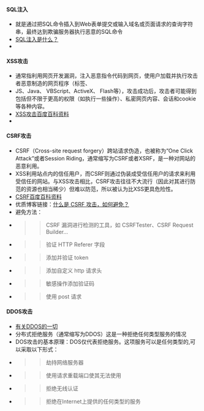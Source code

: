 #### SQL注入
* 就是通过把SQL命令插入到Web表单提交或输入域名或页面请求的查询字符串，最终达到欺骗服务器执行恶意的SQL命令
* [SQL注入是什么？](https://baijiahao.baidu.com/s?id=1629045600845343519&wfr=spider&for=pc)
* 

#### XSS攻击
* 通常指利用网页开发漏洞，注入恶意指令代码到网页，使用户加载并执行攻击者恶意制造的网页程序（标签、
* JS、Java、 VBScript、ActiveX、 Flash等），攻击成功后，攻击者可能得到包括但不限于更高的权限（如执行一些操作）、私密网页内容、会话和cookie等各种内容。
* [XSS攻击百度百科资料](https://baike.baidu.com/item/XSS%E6%94%BB%E5%87%BB/954065?fr=aladdin&ivk_sa=1022817p)
* 

#### CSRF攻击
* CSRF（Cross-site request forgery）跨站请求伪造，也被称为“One Click Attack”或者Session Riding，通常缩写为CSRF或者XSRF，是一种对网站的恶意利用。
* XSS利用站点内的信任用户，而CSRF则通过伪装成受信任用户的请求来利用受信任的网站。与XSS攻击相比，CSRF攻击往往不大流行（因此对其进行防范的资源也相当稀少）但难以防范，所以被认为比XSS更具危险性。
* [CSRF百度百科资料](https://baike.baidu.com/item/CSRF/2735433?fr=aladdin)
* 优质博客链接：[什么是 CSRF 攻击，如何避免？](https://blog.csdn.net/meism5/article/details/90414140)
* 避免方法：
* >>CSRF 漏洞进行检测的工具，如 CSRFTester、CSRF Request Builder...
* >>验证 HTTP Referer 字段
* >>添加并验证 token
* >>添加自定义 http 请求头
* >>敏感操作添加验证码
* >>使用 post 请求

#### DDOS攻击
* [有关DDOS的一切](https://baijiahao.baidu.com/s?id=1626685756082047435&wfr=spider&for=pc)
* 分布式拒绝服务（通常缩写为DDOS）这是一种拒绝任何类型服务的情况
* DOS攻击的基本原理：DOS仅代表拒绝服务。这项服务可以是任何类型的,可以采取以下形式：
* >>劫持网络服务器
* >>使用请求重载端口使其无法使用
* >>拒绝无线认证
* >>拒绝在Internet上提供的任何类型的服务